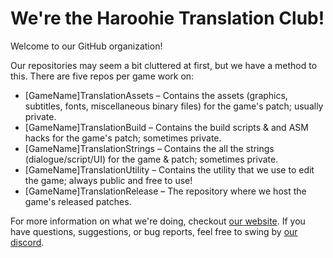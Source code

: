 # We're the Haroohie Translation Club!

Welcome to our GitHub organization!

Our repositories may seem a bit cluttered at first, but we have a method to this. There are five repos per
game work on:
* [GameName]TranslationAssets &ndash; Contains the assets (graphics, subtitles, fonts, miscellaneous binary files) for the game's patch; usually private.
* [GameName]TranslationBuild &ndash; Contains the build scripts & and ASM hacks for the game's patch; sometimes private.
* [GameName]TranslationStrings &ndash; Contains the all the strings (dialogue/script/UI) for the game & patch; sometimes private.
* [GameName]TranslationUtility &ndash; Contains the utility that we use to edit the game; always public and free to use!
* [GameName]TranslationRelease &ndash; The repository where we host the game's released patches.

For more information on what we're doing, checkout [our website](https://haroohie.club/). If you have
questions, suggestions, or bug reports, feel free to swing by [our discord](https://discord.gg/nesRSbpeFM).